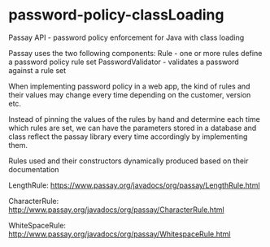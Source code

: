 # password-policy-classLoading
Passay API - password policy enforcement for Java with class loading

Passay uses the two following components:
Rule - one or more rules define a password policy rule set
PasswordValidator - validates a password against a rule set

When implementing password policy in a web app, the kind of rules and their values
may change every time depending on the customer, version etc.

Instead of pinning the values of the rules by hand and determine each time which rules are set, 
we can have the parameters stored in a database and class reflect the passay library every time 
accordingly by implementing them.

Rules used and their constructors dynamically produced based on their documentation

LengthRule: https://www.passay.org/javadocs/org/passay/LengthRule.html 

CharacterRule:  http://www.passay.org/javadocs/org/passay/CharacterRule.html

WhiteSpaceRule: http://www.passay.org/javadocs/org/passay/WhitespaceRule.html


